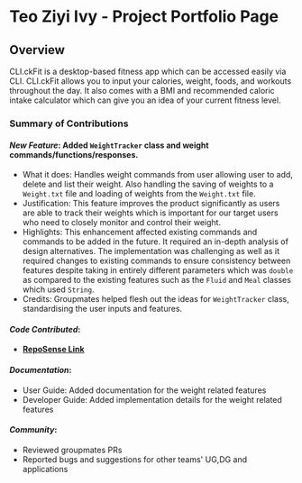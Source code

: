 # Teo Ziyi Ivy - Project Portfolio Page

## Overview
CLI.ckFit is a desktop-based fitness app which can be accessed easily via CLI. CLI.ckFit allows you to input your calories,
weight, foods, and workouts throughout the day. It also comes with a BMI and recommended caloric intake calculator
which can give you an idea of your current fitness level.

### Summary of Contributions

#### _New Feature_: Added `WeightTracker` class and weight commands/functions/responses.
* What it does: Handles weight commands from user allowing user to add, delete and list their weight. Also handling
the saving of weights to a `Weight.txt` file and loading of weights from the `Weight.txt` file.
* Justification: This feature improves the product significantly as users are able to track their 
weights which is important for our target users who need to closely monitor and control their weight.
* Highlights: This enhancement affected existing commands and commands to be added in the future. It required an 
in-depth analysis of design alternatives. The implementation was challenging as well as it required changes to 
existing commands to ensure consistency between features despite taking in entirely different parameters which was 
`double` as compared to the existing features such as the `Fluid` and `Meal` classes which used `String`.
* Credits: Groupmates helped flesh out the ideas for `WeightTracker` class, standardising the user inputs and features.

#### _Code Contributed_:
* [**RepoSense Link**](https://nus-cs2113-ay2122s1.github.io/tp-dashboard/?search=&sort=groupTitle&sortWithin=title&timeframe=commit&mergegroup=&groupSelect=groupByRepos&breakdown=true&checkedFileTypes=docs~functional-code~test-code~other&since=2021-09-25&tabOpen=true&tabType=authorship&tabAuthor=teoziyiivy&tabRepo=AY2122S1-CS2113T-F14-3%2Ftp%5Bmaster%5D&authorshipIsMergeGroup=false&authorshipFileTypes=docs~functional-code~test-code&authorshipIsBinaryFileTypeChecked=false)

#### _Documentation_:
* User Guide: Added documentation for the weight related features
* Developer Guide: Added implementation details for the weight related features

#### _Community_:
* Reviewed groupmates PRs
* Reported bugs and suggestions for other teams' UG,DG and applications
